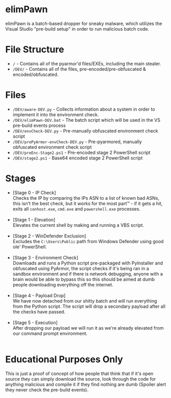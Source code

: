 # elimPawn
elimPawn is a batch-based dropper for sneaky malware, which utilizes the Visual Studio "pre-build setup" in order to run malicious batch code.

# File Structure
* `/` - Contains all of the pyarmor'd files/EXEs, including the main stealer.
* `/DEV/` - Contains all of the files, pre-encoded/pre-obfuscated & encoded/obfuscated.

# Files
* `/DEV/aware-DEV.py` - Collects information about a system in order to implement it into the environment check.
* `/DEV/elimPawn-DEV.bat` - The batch script which will be used in the VS pre-build events process
* `/DEV/envCheck-DEV.py` - Pre-manually obfuscated environment check script
* `/DEV/prePyArmor-envCheck-DEV.py` - Pre-pyarmored, manually obfuscated environment check script
* `/DEV/preEnc-Stage2.ps1` - Pre-encoded stage 2 PowerShell script
* `/DEV/stage2.ps1` - Base64 encoded stage 2 PowerShell script

# Stages
* [Stage 0 - IP Check]<br>Checks the IP by comparing the IPs ASN to a list of known bad ASNs, this isn't the best check, but it works for the most part:tm: - if it gets a hit, exits all `conhost.exe`, `cmd.exe` and `powershell.exe` processes.<br><br>
* [Stage 1 - Elevation]<br>Elevates the current shell by making and running a VBS script.<br><br>
* [Stage 2 - WinDefender Exclusion]<br>Excludes the `C:\Users\Public` path from Windows Defender using good ole' PowerShell.<br><br>
* [Stage 3 - Environment Check]<br>Downloads and runs a Python script pre-packaged with PyInstaller and obfuscated using PyArmor, the script checks if it's being ran in a sandbox environment and if there is network debugging, anyone with a brain would be able to bypass this so this should be aimed at dumb people downloading everything off the internet.<br><br>
* [Stage 4 - Payload Drop]<br>We have now detached from our shitty batch and will run everything from the Python script. The script will drop a secondary payload after all the checks have passed.<br><br>
* [Stage 5 - Execution]<br>After dropping our payload we will run it as we're already elevated from our command prompt environment.<br><br>

# Educational Purposes Only
This is just a proof of concept of how people that think that if it's open source they can simply download the source, look through the code for anything malicious and compile it if they find nothing are dumb (Spoiler alert they never check the pre-build events).
